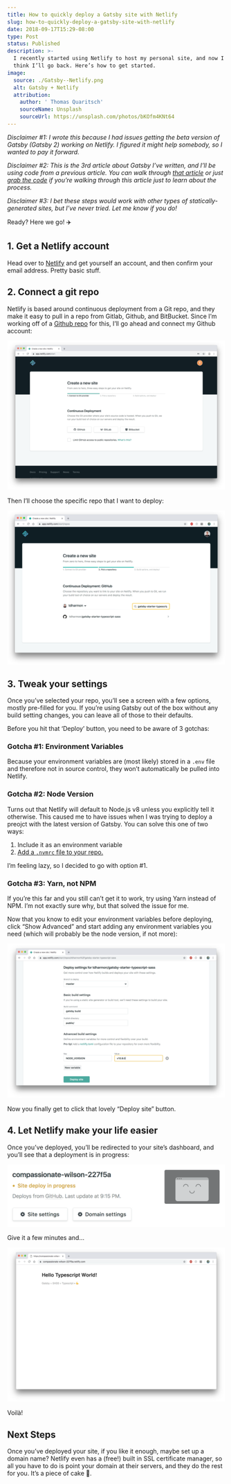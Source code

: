```yaml
---
title: How to quickly deploy a Gatsby site with Netlify
slug: how-to-quickly-deploy-a-gatsby-site-with-netlify
date: 2018-09-17T15:29-08:00
type: Post
status: Published
description: >-
  I recently started using Netlify to host my personal site, and now I don’t
  think I’ll go back. Here’s how to get started.
image:
  source: ./Gatsby--Netlify.png
  alt: Gatsby + Netlify
  attribution:
    author: ' Thomas Quaritsch'
    sourceName: Unsplash
    sourceUrl: https://unsplash.com/photos/bKOfm4KNt64
---
```


_Disclaimer #1: I wrote this because I had issues getting the beta version of Gatsby (Gatsby 2) working on Netlify. I figured it might help somebody, so I wanted to pay it forward._

_Disclaimer #2: This is the 3rd article about Gatsby I’ve written, and I’ll be using code from a previous article. You can walk through [that article](https://medium.com/@thetrevorharmon/how-to-make-a-super-fast-static-site-with-gatsby-typescript-and-sass-3742c00d4524 'An article about how to make a site with Gatsby') or just [grab the code](https://github.com/tdharmon/gatsby-starter-typescript-sass 'The repo for a Gatsby starter project') if you’re walking through this article just to learn about the process._

_Disclaimer #3: I bet these steps would work with other types of statically-generated sites, but I’ve never tried. Let me know if you do!_

Ready? Here we go! ✈️

## 1. Get a Netlify account

Head over to [Netlify](https://www.netlify.com 'Netlify.com') and get yourself an account, and then confirm your email address. Pretty basic stuff.

## 2. Connect a git repo

Netlify is based around continuous deployment from a Git repo, and they make it easy to pull in a repo from Gitlab, Github, and BitBucket. Since I’m working off of a [Github repo](https://github.com/tdharmon/gatsby-example-typescript-sass-contentful 'The repo for a Gatsby starter project') for this, I’ll go ahead and connect my Github account:

![How to quickly deploy a Gatsby site with Netlify: Create a new site](./How-to-quickly-deploy-a-Gatsby-site-with-Netlify-Create-a-new-site.png)

Then I’ll choose the specific repo that I want to deploy:

![How to quickly deploy a Gatsby site with Netlify: connect a repo](./How-to-quickly-deploy-a-Gatsby-site-with-Netlify-connect-a-repo.png)

## 3. Tweak your settings

Once you’ve selected your repo, you’ll see a screen with a few options, mostly pre-filled for you. If you’re using Gatsby out of the box without any build setting changes, you can leave all of those to their defaults.

Before you hit that ‘Deploy’ button, you need to be aware of 3 gotchas:

### Gotcha #1: Environment Variables

Because your environment variables are (most likely) stored in a `.env` file and therefore not in source control, they won’t automatically be pulled into Netlify.

### Gotcha #2: Node Version

Turns out that Netlify will default to Node.js v8 unless you explicitly tell it otherwise. This caused me to have issues when I was trying to deploy a preojct with the latest version of Gatsby. You can solve this one of two ways:

1. Include it as an environment variable
2. [Add a `.nvmrc` file to your repo.](https://www.netlify.com/docs/#helpful-hints 'Information about how to add a .nvmrc file to a repo')

I’m feeling lazy, so I decided to go with option #1.

### Gotcha #3: Yarn, not NPM

If you’re this far and you still can’t get it to work, try using Yarn instead of NPM. I’m not exactly sure why, but that solved the issue for me.

Now that you know to edit your environment variables before deploying, click “Show Advanced” and start adding any environment variables you need (which will probably be the node version, if not more):

![How to quickly deploy a Gatsby site with Netlify: build variables](./How-to-quickly-deploy-a-Gatsby-site-with-Netlify-build-variables.png)

Now you finally get to click that lovely “Deploy site” button.

## 4. Let Netlify make your life easier

Once you’ve deployed, you’ll be redirected to your site’s dashboard, and you’ll see that a deployment is in progress:

![How to quickly deploy a Gatsby site with Netlify: site deploy in progress](./How-to-quickly-deploy-a-Gatsby-site-with-Netlify-site-deploy-in-progress.png)

Give it a few minutes and…

![How to quickly deploy a Gatsby site with Netlify: website is up and hosted](./How-to-quickly-deploy-a-Gatsby-site-with-Netlify-website-is-up-and-hosted.png)

Voilà!

## Next Steps

Once you’ve deployed your site, if you like it enough, maybe set up a domain name? Netlify even has a (free!) built in SSL certificate manager, so all you have to do is point your domain at their servers, and they do the rest for you. It’s a piece of cake 🍰.
